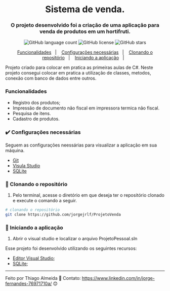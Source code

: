 <h1 align="center">
  Sistema de venda.
</h1>

<h3 align="center">
  O projeto desenvolvido foi a criação de uma aplicação para venda de produtos em um hortifruti.
</h3>

<p align="center">
  <img alt="GitHub language count" src="https://img.shields.io/github/languages/count/jorgejrlf/ProjetoVenda">

  <img alt="GitHub license" src="https://img.shields.io/github/license/jorgejrlf/ProjetoVenda">

  <img alt="GitHub stars" src="https://img.shields.io/github/stars/jorgejrlf/ProjetoVenda?style=social">
</p>

<p align="center">
  <a href="#funcionalidades">Funcionalidades</a>&nbsp;&nbsp;&nbsp;|&nbsp;&nbsp;&nbsp;
  <a href="#heavy_check_mark-configurações-necessárias">Configurações necessárias</a>&nbsp;&nbsp;&nbsp;|&nbsp;&nbsp;&nbsp;
  <a href="#arrow_down_small-clonando-o-repositório">Clonando o repositório</a>&nbsp;&nbsp;&nbsp;|&nbsp;&nbsp;&nbsp;
  <a href="#beginner-iniciando-a-aplicação">Iniciando a aplicação</a>&nbsp;&nbsp;&nbsp;|&nbsp;&nbsp;&nbsp;
</p>

Projeto criado para colocar em pratica as primeiras aulas de C#. Neste projeto consegui colocar em pratica a utilização de classes, metodos, conexão com banco de dados entre outros.

### Funcionalidades

- Registro dos produtos;
- Impressão de documento não fiscal em impressora termica não fiscal.
- Pesquisa de itens.
- Cadastro de produtos.

### :heavy_check_mark: Configurações necessárias

Seguem as configurações neessárias para visualizar a aplicação em sua máquina.

-  [Git](https://git-scm.com)
- [Visula Studio](https://visualstudio.microsoft.com/pt-br/)
- [SQLite](http://www.sqlite.org/index.html)

### :arrow_down_small: Clonando o repositório
1. Pelo terminal, acesse o diretório em que deseja ter o repositório clonado e execute o comando a seguir.
```bash
# clonando o repositório
git clone https://github.com/jorgejrlf/ProjetoVenda
```
### :beginner: Iniciando a aplicação
1. Abrir o visual studio e localizar o arquivo ProjetoPessoal.sln

Esse projeto foi desenvolvido utilizando os seguintes recursos:

-  [Editor Visual Studio](https://visualstudio.microsoft.com/pt-br);
-  [SQLite](https://sqlitestudio.pl);
---

Feito por Thiago Almeida :blue_heart: Contato: https://www.linkedin.com/in/jorge-fernandes-76971710a/ :blush:
